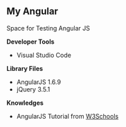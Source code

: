 ## My Angular
Space for Testing Angular JS

**Developer Tools**
- Visual Studio Code

**Library Files**
- AngularJS 1.6.9
- jQuery 3.5.1 

**Knowledges**
- AngularJS Tutorial from [W3Schools](https://www.w3schools.com/angular/)
